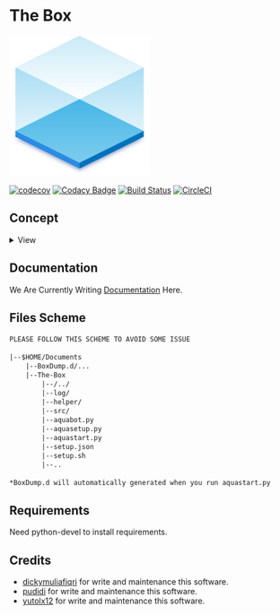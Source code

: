 # The Box
<img width="250" height="250" src=/assests/Logo.png>

[![codecov](https://codecov.io/gh/aquabellus/The-Box/branch/master/graph/badge.svg?token=1SZNUZVRH9)](https://codecov.io/gh/aquabellus/The-Box)
[![Codacy Badge](https://api.codacy.com/project/badge/Grade/79f5e4b98b8b4ebf9c2fefbc74982355)](https://app.codacy.com/gh/aquabellus/The-Box?utm_source=github.com&utm_medium=referral&utm_content=aquabellus/The-Box&utm_campaign=Badge_Grade)
[![Build Status](https://travis-ci.com/aquabellus/The-Box.svg?token=j9yvFkydydnFaRfy8yoE&branch=master)](https://travis-ci.com/aquabellus/The-Box)
[![CircleCI](https://circleci.com/gh/aquabellus/The-Box.svg?style=shield)](https://circleci.com/gh/aquabellus/The-Box)

## Concept
<details>
    <summary>View</summary>

#### Blueprint
![Blueprint](/assests/Blueprint.png)

#### Flowchart
![Flowchart](/assests/Flowchart.png)

</details>

## Documentation
We Are Currently Writing [Documentation](https://aquabellus.gitbook.io/aqua-bellus/) Here.

## Files Scheme
    PLEASE FOLLOW THIS SCHEME TO AVOID SOME ISSUE
    
    |--$HOME/Documents
        |--BoxDump.d/...
        |--The-Box
            |--/../
            |--log/
            |--helper/
            |--src/
            |--aquabot.py
            |--aquasetup.py
            |--aquastart.py
            |--setup.json
            |--setup.sh
            |--..
            
    *BoxDump.d will automatically generated when you run aquastart.py

## Requirements
Need python-devel to install requirements.

## Credits
- [dickymuliafiqri](https://github.com/Dicky-MF) for write and maintenance this software.
- [pudidi](https://github.com/pudidi) for write and maintenance this software.
- [yutolx12](https://github.com/yutolx12) for write and maintenance this software.
